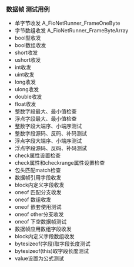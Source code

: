 ﻿### 数据帧 测试用例

- 单字节收发 A_FioNetRunner_FrameOneByte
- 字节数组收发 A_FioNetRunner_FrameByteArray	
- bool型收发
- bool数组收发
- short收发
- ushort收发
- int收发
- uint收发
- long收发
- ulong收发
- double收发
- float收发
- 整数字段最大、最小值检查
- 浮点字段最大、最小值检查
- 整数字段大端序、小端序测试
- 整数字段源码、反码、补码测试
- 浮点字段大端序、小端序测试
- 浮点字段源码、反码、补码测试
- check属性设置检查
- check属性和checkrange属性设置检查
- 包头匹配match检查
- 数据帧引用字段收发
- block内定义字段收发
- oneof 匹配分支收发
- oneof 数组收发
- oneof 嵌套使用测试
- oneof other分支收发
- oneof 下空数据帧测试
- 数据帧应用数组字段收发
- block内定义字段数组收发
- bytesizeof(字段)取字段长度测试
- bytesizeof(this)取字段长度测试
- value设置为公式测试




